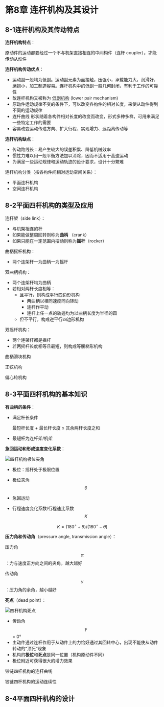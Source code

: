 # 第8章 连杆机构及其设计

## 8-1连杆机构及其传动特点

**连杆机构特点**：

原动件的运动都要经过一个不与机架直接相连的中间构件（连杆 coupler），才能传动从动件

**连杆机构传动优点**：

- 运动副一般均为低副。运动副元素为面接触，压强小，承载能力大，润滑好，磨损小，加工制造容易。连杆机构中的低副一般几何封闭，有利于工作的可靠性
- 故连杆机构又被称为 <u>低副机构</u> (lower pair mechanism)
- 原动件运动规律不变的条件下，可以改变各构件的相对长度，来使从动件得到不同的运动规律
- 连杆曲线 形状随着各构件相对长度的改变而改变，形式多种多样，可用来满足一些特定工作的需要
- 容易改变运动传递方向、扩大行程、实现增力、远距离传动等

**连杆机构缺点**：

- 传动路线长：易产生较大的误差积累、降低机械效率
- 惯性力难以用一般平衡方法加以消除，因而不适用于高速运动
- 为满足一些运动规律和运动轨迹的设计要求，设计十分繁难

连杆机构分类（按各构件间相对运动空间关系）：

- 平面连杆机构
- 空间连杆机构

## 8-2平面四杆机构的类型及应用

连杆架（side link）：

- 与机架相连的杆
- 如果能做整周回转则称为**曲柄** （crank）
- 如果只能在一定范围内摆动则称为**摇杆**（rocker）

曲柄摇杆机构：

- 两个连架杆一为曲柄一为摇杆

双曲柄机构：

- 两个连架杆均为曲柄
- 若相对两杆长度相等：
  - 且平行，则构成平行四边形机构
    - 两曲柄以相同速度同向转动
    - 连杆作平动
    - 连杆上任一点的轨迹均为以曲柄长度为半径的圆
  - 但不平行，构成逆平行四边形机构

双摇杆机构：

- 两个连架杆都是摇杆
- 若两摇杆长度相等且最短，则构成等腰梯形机构

曲柄滑块机构

正弦机构

偏心轮机构

## 8-3平面四杆机构的基本知识

**有曲柄的条件**：

- 满足杆长条件

  最短杆长度 + 最长杆长度 ≤ 其余两杆长度之和

- 最短杆为连杆架/机架

**急回运动和形成速度变化系数**：

![四杆机构极位夹角](https://oss.muzing.top/image/tomm_四杆机构极位夹角.jpeg)

- 极位：摇杆处于极限位置

- 极位夹角 $$\theta$$

- 急回运动

- 行程速度变化系数/行程速比系数 $$K$$

$$
K = (180^{\circ} + \theta) / (180^{\circ} - \theta)
$$

**压力角和传动角**（pressure angle, transmission angle）：

压力角 $$\alpha$$ ：力与速度正方向之间的夹角，越大越好

传动角  $$\gamma$$  ：压力角的余角，越小越好

**死点**（dead point）：

![四杆机构死点](https://oss.muzing.top/image/tomm_四杆机构死点.jpeg)

- 传动角 $$\gamma$$ = 0°
- 主动件通过连杆作用于从动件上的力恰好通过其回转中心，出现不能使从动件转动的“顶死”现象
- 机构的**极位**和**死点**是同一位置（机构原动件不同）
- 极位附近可获得很大的增力效果

铰链四杆机构的连杆曲线

铰链四杆机构的运动连续性

## 8-4平面四杆机构的设计
